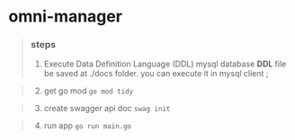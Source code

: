 # omni-manager

> ### steps
> 1. Execute Data Definition Language (DDL) 
    mysql database __DDL__ file be saved at ./docs folder. you can execute it in mysql client ;

> 2.  get go mod
`go mod tidy `

> 3.  create swagger  api doc
`swag init`

> 4.  run app
`go run main.go`